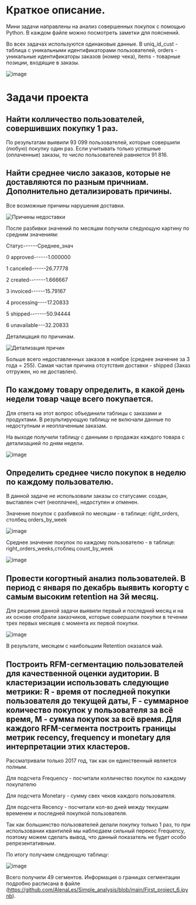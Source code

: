 # Краткое описание.
Мини задачи направлены на анализ совершенных покупок с помощью Python. В каждом файле можно посмотреть заметки для пояснений.

Во всех задачах используются одинаковые данные. В uniq_id_cust - таблица с уникальными идентификаторами пользователей, orders - уникальные идентификаторы заказов (номер чека), items - товарные позиции, входящие в заказы.

![image](https://user-images.githubusercontent.com/100629361/205740628-b6d5a735-3bff-4e70-8241-951f62956fd9.png)

# Задачи проекта

## Найти колличество пользователей, совершивших покупку 1 раз.

По результатам выявили 93 099 пользователей, которые совершили (любую) покупку один раз. Если учитывать только успешные (оплаченные) заказы, то число пользователей равняется 91 816.

## Найти среднее число заказов, которые не доставляются по разным причниам. Дополнительно детализировать причины.

Все возможные причины нарушения доставки.

![Причины недоставки](https://user-images.githubusercontent.com/100629361/205737139-5ab0b25b-1022-48f8-816b-6068bcc1fe7a.PNG)

После разбивки значений по месяцам получили следующую картину по средним значениям:

Статус------Среднее_знач

0	approved------1.000000

1	canceled------26.77778

2	created-------1.666667

3	invoiced------15.79167

4	processing----17.20833

5	shipped-------50.94444

6	unavailable---32.20833

Деталицация по причинам.

![Детализация причин](https://user-images.githubusercontent.com/100629361/205738048-642bd5ed-606f-45c8-8e0c-5e61af888d8f.PNG)

Больше всего недоставленных заказов в ноябре (среднее значение за 3 года = 255).
Самая частая причина отсутствия доставки - shipped (Заказ отгружен, но не доставлен).

## По каждому товару определить, в какой день недели товар чаще всего покупается.

Для ответа на этот вопрос объединили таблицы с заказами и продуктами. В результирующую таблицу не включали данные по недоступным и неоплаченным заказам.

На выходе получили таблицу с данными о продажах каждого товара с детализацией по дням недели.

![image](https://user-images.githubusercontent.com/100629361/205740378-a457c175-258a-4c86-95e4-f775b5ed06e0.png)

## Определить среднее число покупок в неделю по каждому пользователю.

В данной задаче не использовали заказы со статусами: создан, выставлен счет (неоплачен), недоступен и отменен.

Значение покупок с разбивкой по месяцам - в таблице: right_orders, столбец orders_by_week

![image](https://user-images.githubusercontent.com/100629361/205741349-75509a1f-f8de-4187-ac1c-4b47f771c129.png)

Среднее значение покупок по каждому пользователю - в таблице: right_orders_weeks,стоблец count_by_week

![image](https://user-images.githubusercontent.com/100629361/205741405-614d3cd5-fa9e-40e4-9c06-4363241583b7.png)


## Провести когортный анализ пользователей. В период с января по декабрь выявить когорту с самым высоким retention на 3й месяц.

Для решения данной задачи выявили первый и последний месяц и на их основе отобрали заказчиков, которые совершали покупки в течении трех первых месяцев с момента их первой покупки.

![image](https://user-images.githubusercontent.com/100629361/205742112-f29e2a66-a221-45b5-aa7a-4152283c8013.png)

В результате, месяцем с наибольшим Retention оказался май.

## Построить RFM-сегментацию пользователей для качественной оценки аудитории. В кластеризации использовать следующие метрики: R - время от последней покупки пользователя до текущей даты, F - суммарное количество покупок у пользователя за всё время, M - сумма покупок за всё время. Для каждого RFM-сегмента построить границы метрик recency, frequency и monetary для интерпретации этих кластеров.

Рассматривали только 2017 год, так как он единственный является полным.

Для подсчета Frequency - посчитали колличество покупок по каждому покупателю

Для подсчета Monetary - сумму свех чеков каждого пользователя.

Для подсчета Recency - посчитали кол-во дней между текущим временем и последней покупкой пользователя.

Так как большинство пользователей делали покупку только 1 раз, то при использовании квантилей мы наблюдаем сильный перекос Frequency, поэтому можем сделать вывод, что данный показатель не будет особо репрезентативным.

По итогу получаем следующую таблицу:

![image](https://user-images.githubusercontent.com/100629361/205749251-8b1b0a98-8779-4d7d-bdd7-2c00568ca786.png)

Всего получили 49 сегментов. Информация о границах сегментации подробно расписана в файле (https://github.com/AlenaLes/Simple_analysis/blob/main/First_project_6.ipynb).
